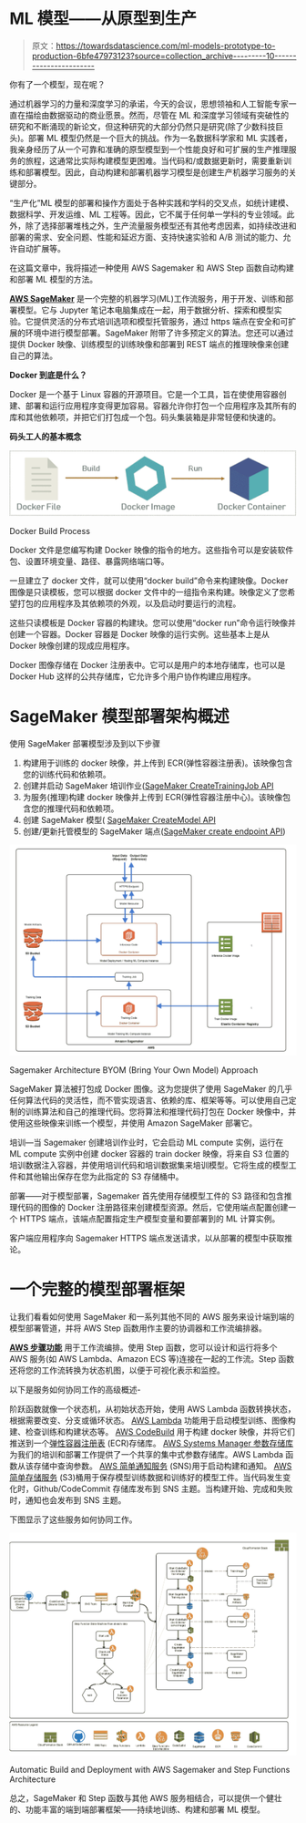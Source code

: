 # ML 模型——从原型到生产

> 原文：<https://towardsdatascience.com/ml-models-prototype-to-production-6bfe47973123?source=collection_archive---------10----------------------->

你有了一个模型，现在呢？

通过机器学习的力量和深度学习的承诺，今天的会议，思想领袖和人工智能专家一直在描绘由数据驱动的商业愿景。然而，尽管在 ML 和深度学习领域有突破性的研究和不断涌现的新论文，但这种研究的大部分仍然只是研究(除了少数科技巨头)。部署 ML 模型仍然是一个巨大的挑战。作为一名数据科学家和 ML 实践者，我亲身经历了从一个可靠和准确的原型模型到一个性能良好和可扩展的生产推理服务的旅程，这通常比实际构建模型更困难。当代码和/或数据更新时，需要重新训练和部署模型。因此，自动构建和部署机器学习模型是创建生产机器学习服务的关键部分。

“生产化”ML 模型的部署和操作方面处于各种实践和学科的交叉点，如统计建模、数据科学、开发运维、ML 工程等。因此，它不属于任何单一学科的专业领域。此外，除了选择部署堆栈之外，生产流量服务模型还有其他考虑因素，如持续改进和部署的需求、安全问题、性能和延迟方面、支持快速实验和 A/B 测试的能力、允许自动扩展等。

在这篇文章中，我将描述一种使用 AWS Sagemaker 和 AWS Step 函数自动构建和部署 ML 模型的方法。

[**AWS SageMaker**](https://docs.aws.amazon.com/sagemaker/latest/dg/whatis.html) 是一个完整的机器学习(ML)工作流服务，用于开发、训练和部署模型。它与 Jupyter 笔记本电脑集成在一起，用于数据分析、探索和模型实验。它提供灵活的分布式培训选项和模型托管服务，通过 https 端点在安全和可扩展的环境中进行模型部署。SageMaker 附带了许多预定义的算法。您还可以通过提供 Docker 映像、训练模型的训练映像和部署到 REST 端点的推理映像来创建自己的算法。

**Docker 到底是什么？**

Docker 是一个基于 Linux 容器的开源项目。它是一个工具，旨在使使用容器创建、部署和运行应用程序变得更加容易。容器允许你打包一个应用程序及其所有的库和其他依赖项，并把它们打包成一个包。码头集装箱是非常轻便和快速的。

**码头工人的基本概念**

![](img/799ebcd0fc1b3aac51a12de225ea3214.png)

Docker Build Process

Docker 文件是您编写构建 Docker 映像的指令的地方。这些指令可以是安装软件包、设置环境变量、路径、暴露网络端口等。

一旦建立了 docker 文件，就可以使用“docker build”命令来构建映像。Docker 图像是只读模板，您可以根据 docker 文件中的一组指令来构建。映像定义了您希望打包的应用程序及其依赖项的外观，以及启动时要运行的流程。

这些只读模板是 Docker 容器的构建块。您可以使用“docker run”命令运行映像并创建一个容器。Docker 容器是 Docker 映像的运行实例。这些基本上是从 Docker 映像创建的现成应用程序。

Docker 图像存储在 Docker 注册表中。它可以是用户的本地存储库，也可以是 Docker Hub 这样的公共存储库，它允许多个用户协作构建应用程序。

# **SageMaker 模型部署架构概述**

使用 SageMaker 部署模型涉及到以下步骤

1.  构建用于训练的 docker 映像，并上传到 ECR(弹性容器注册表)。该映像包含您的训练代码和依赖项。
2.  创建并启动 SageMaker 培训作业([SageMaker CreateTrainingJob API](https://docs.aws.amazon.com/sagemaker/latest/dg/API_CreateTrainingJob.html)
3.  为服务(推理)构建 docker 映像并上传到 ECR(弹性容器注册中心)。该映像包含您的推理代码和依赖项。
4.  创建 SageMaker 模型( [SageMaker CreateModel API](https://docs.aws.amazon.com/sagemaker/latest/dg/API_CreateModel.html)
5.  创建/更新托管模型的 SageMaker 端点([SageMaker create endpoint API](https://docs.aws.amazon.com/sagemaker/latest/dg/API_CreateEndpoint.html))

![](img/c94c134552059b42d5709099be623f72.png)

Sagemaker Architecture BYOM (Bring Your Own Model) Approach

SageMaker 算法被打包成 Docker 图像。这为您提供了使用 SageMaker 的几乎任何算法代码的灵活性，而不管实现语言、依赖的库、框架等等。可以使用自己定制的训练算法和自己的推理代码。您将算法和推理代码打包在 Docker 映像中，并使用这些映像来训练一个模型，并使用 Amazon SageMaker 部署它。

培训—当 Sagemaker 创建培训作业时，它会启动 ML compute 实例，运行在 ML compute 实例中创建 docker 容器的 train docker 映像，将来自 S3 位置的培训数据注入容器，并使用培训代码和培训数据集来培训模型。它将生成的模型工件和其他输出保存在您为此指定的 S3 存储桶中。

部署——对于模型部署，Sagemaker 首先使用存储模型工件的 S3 路径和包含推理代码的图像的 Docker 注册路径来创建模型资源。然后，它使用端点配置创建一个 HTTPS 端点，该端点配置指定生产模型变量和要部署到的 ML 计算实例。

客户端应用程序向 Sagemaker HTTPS 端点发送请求，以从部署的模型中获取推论。

# **一个完整的模型部署框架**

让我们看看如何使用 SageMaker 和一系列其他不同的 AWS 服务来设计端到端的模型部署管道，并将 AWS Step 函数用作主要的协调器和工作流编排器。

[**AWS 步骤功能**](https://aws.amazon.com/step-functions/) 用于工作流编排。使用 Step 函数，您可以设计和运行将多个 AWS 服务(如 AWS Lambda、Amazon ECS 等)连接在一起的工作流。Step 函数还将您的工作流转换为状态机图，以便于可视化表示和监控。

以下是服务如何协同工作的高级概述-

阶跃函数就像一个状态机，从初始状态开始，使用 AWS Lambda 函数转换状态，根据需要改变、分支或循环状态。 [AWS Lambda](https://aws.amazon.com/lambda/) 功能用于启动模型训练、图像构建、检查训练和构建状态等。 [AWS CodeBuild](https://aws.amazon.com/codebuild/) 用于构建 docker 映像，并将它们推送到一个[弹性容器注册表](https://aws.amazon.com/ecr/) (ECR)存储库。 [AWS Systems Manager 参数存储库](https://docs.aws.amazon.com/systems-manager/latest/userguide/systems-manager-parameter-store.html)为我们的培训和部署工作提供了一个共享的集中式参数存储库。AWS Lambda 函数从该存储中查询参数。 [AWS 简单通知服务](https://aws.amazon.com/sns/) (SNS)用于启动构建和通知。 [AWS 简单存储服务](https://docs.aws.amazon.com/s3/index.html) (S3)桶用于保存模型训练数据和训练好的模型工件。当代码发生变化时，Github/CodeCommit 存储库发布到 SNS 主题。当构建开始、完成和失败时，通知也会发布到 SNS 主题。

下图显示了这些服务如何协同工作。

![](img/b2fd4a3a84125d2b7c575c5dc83488b4.png)

Automatic Build and Deployment with AWS Sagemaker and Step Functions Architecture

总之，SageMaker 和 Step 函数与其他 AWS 服务相结合，可以提供一个健壮的、功能丰富的端到端部署框架——持续地训练、构建和部署 ML 模型。